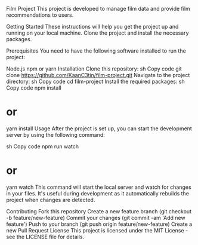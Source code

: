 Film Project
This project is developed to manage film data and provide film recommendations to users.

Getting Started
These instructions will help you get the project up and running on your local machine. Clone the project and install the necessary packages.

Prerequisites
You need to have the following software installed to run the project:

Node.js
npm or yarn
Installation
Clone this repository:
sh
Copy code
git clone https://github.com/KaanC3tin/film-project.git
Navigate to the project directory:
sh
Copy code
cd film-project
Install the required packages:
sh
Copy code
npm install
# or
yarn install
Usage
After the project is set up, you can start the development server by using the following command:

sh
Copy code
npm run watch
# or
yarn watch
This command will start the local server and watch for changes in your files. It's useful during development as it automatically rebuilds the project when changes are detected.

Contributing
Fork this repository
Create a new feature branch (git checkout -b feature/new-feature)
Commit your changes (git commit -am 'Add new feature')
Push to your branch (git push origin feature/new-feature)
Create a new Pull Request
License
This project is licensed under the MIT License - see the LICENSE file for details.

